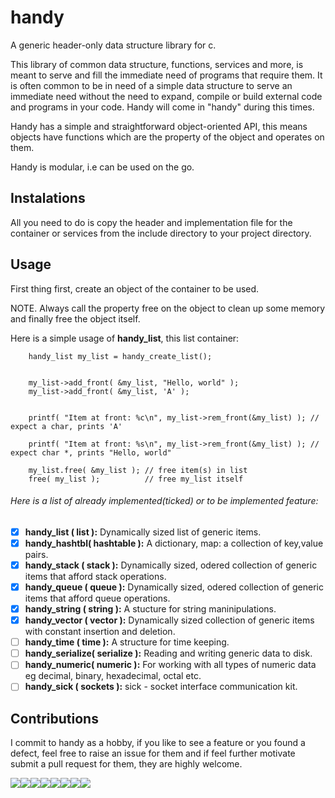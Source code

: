 # handy

A generic header-only data structure library for c.

This library of common data structure, functions, services and more, is meant to serve and fill the immediate need of programs that require them. It is often common to be in need of a simple data structure to serve an immediate need without the need to expand, compile or build external code and programs in your code. Handy will come in "handy" during this times.

Handy has a simple and straightforward object-oriented API, this means objects have functions which are the property of the object and operates on them.

Handy is modular, i.e can be used on the go.

## Instalations

All you need to do is copy the header and implementation file for the container or services from the include directory to your project directory.

## Usage

First thing first, create an object of the container to be used.

NOTE. Always call the property free on the object to clean up some memory and finally free the object itself.

Here is a simple usage of **handy_list**, this list container:

``` 
    handy_list my_list = handy_create_list(); 
    
    
    my_list->add_front( &my_list, "Hello, world" );
    my_list->add_front( &my_list, 'A' );        
   

    printf( "Item at front: %c\n", my_list->rem_front(&my_list) ); // expect a char, prints 'A' 
    
    printf( "Item at front: %s\n", my_list->rem_front(&my_list) ); // expect char *, prints "Hello, world"
    
    my_list.free( &my_list ); // free item(s) in list
    free( my_list );          // free my_list itself

```

###### Here is a list of already implemented(ticked) or to be implemented feature:


- [x] **handy_list   ( list ):** Dynamically sized list of generic items.
- [x] **handy_hashtbl( hashtable ):** A dictionary, map: a collection of key,value pairs.
- [x] **handy_stack  ( stack ):** Dynamically sized, odered collection of generic items that afford stack operations.
- [x] **handy_queue  ( queue ):** Dynamically sized, odered collection of generic items that afford queue operations.
- [x] **handy_string ( string ):** A stucture for string maninipulations.
- [x] **handy_vector ( vector ):** Dynamically sized collection of generic items with constant insertion and  deletion.
- [ ] **handy_time   ( time ):** A structure for time keeping.
- [ ] **handy_serialize( serialize ):** Reading and writing generic data to disk.
- [ ] **handy_numeric( numeric ):** For working with all types of numeric data eg decimal, binary, hexadecimal, octal etc.
- [ ] **handy_sick   ( sockets ):** sick - socket interface communication kit.

## Contributions

I commit to handy as a hobby, if you like to see a feature or you found a defect, feel free to raise an issue for them and if feel further motivate submit a pull request for them, they are highly welcome.


[![](https://sourcerer.io/fame/ytobi/ytobi/handy/images/0)](https://sourcerer.io/fame/ytobi/ytobi/handy/links/0)[![](https://sourcerer.io/fame/ytobi/ytobi/handy/images/1)](https://sourcerer.io/fame/ytobi/ytobi/handy/links/1)[![](https://sourcerer.io/fame/ytobi/ytobi/handy/images/2)](https://sourcerer.io/fame/ytobi/ytobi/handy/links/2)[![](https://sourcerer.io/fame/ytobi/ytobi/handy/images/3)](https://sourcerer.io/fame/ytobi/ytobi/handy/links/3)[![](https://sourcerer.io/fame/ytobi/ytobi/handy/images/4)](https://sourcerer.io/fame/ytobi/ytobi/handy/links/4)[![](https://sourcerer.io/fame/ytobi/ytobi/handy/images/5)](https://sourcerer.io/fame/ytobi/ytobi/handy/links/5)[![](https://sourcerer.io/fame/ytobi/ytobi/handy/images/6)](https://sourcerer.io/fame/ytobi/ytobi/handy/links/6)[![](https://sourcerer.io/fame/ytobi/ytobi/handy/images/7)](https://sourcerer.io/fame/ytobi/ytobi/handy/links/7)


